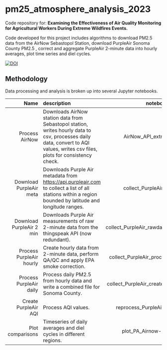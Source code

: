 # pm25_atmosphere_analysis_2023
Code repository for: **Examining the Effectiveness of Air Quality Monitoring for Agricultural Workers During Extreme Wildfires Events.**

Code developed for this project includes algorithms to download PM2.5 data from the AirNow Sebastopol Station, download PurpleAir Sonoma County PM2.5 , correct and aggregate PurpleAir 2-minute data into hourly averages, plot time series and diel cycles. 

[![DOI](https://zenodo.org/badge/679422894.svg)](https://zenodo.org/badge/latestdoi/679422894)


## Methodology

Data processing and analysis is broken up into several Jupyter notebooks.

| Name | description | notebook |
|---------:|:------------|:----:|
| Process AirNow | Downloads AirNow station data from Sebastopol station, writes hourly data to csv, processes daily data, convert to AQI values, writes csv files, plots for consistency check.  |  AirNow_API_extraction.ipynb |
| Download PurpleAir meta | Downloads Purple Air metadata from https://api.purpleair.com to collect a list of all stations within a region bounded by latitude and longitude ranges. |  collect_PurpleAir_meta.ipynb |
| Download PurpleAir 2 min | Downloads Purple Air measurements of raw 2-minute data from the thingspeak API (now redundant). |  collect_PurpleAir_rawdata_thingspeak.ipynb |
| Process PurpleAir hourly | Create hourly data from 2-minute data, perform QA/QC and apply EPA smoke correction. |  collect_PurpleAir_process_rawdata.ipynb |
| Process PurpleAir daily | Process daily PM2.5 from hourly data and write a combined file for Sonoma County. |  collect_PurpleAir_create_daily_wfilter.ipynb |
| Create PurpleAir AQI | Process AQI values. |  reprocess_PurpleAir_AQI_GIS.ipynb |
| Plot comparisons | Timeseries of daily averages and diel cycles in different regions. | plot_PA_Airnow-90perc.ipynb |

